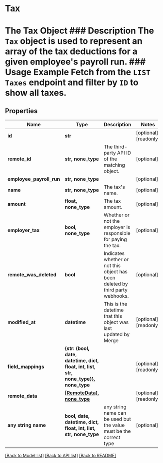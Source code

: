 # Tax

# The Tax Object ### Description The `Tax` object is used to represent an array of the tax deductions for a given employee's payroll run.  ### Usage Example Fetch from the `LIST Taxes` endpoint and filter by `ID` to show all taxes.

## Properties
Name | Type | Description | Notes
------------ | ------------- | ------------- | -------------
**id** | **str** |  | [optional] [readonly] 
**remote_id** | **str, none_type** | The third-party API ID of the matching object. | [optional] 
**employee_payroll_run** | **str, none_type** |  | [optional] 
**name** | **str, none_type** | The tax&#39;s name. | [optional] 
**amount** | **float, none_type** | The tax amount. | [optional] 
**employer_tax** | **bool, none_type** | Whether or not the employer is responsible for paying the tax. | [optional] 
**remote_was_deleted** | **bool** | Indicates whether or not this object has been deleted by third party webhooks. | [optional] 
**modified_at** | **datetime** | This is the datetime that this object was last updated by Merge | [optional] [readonly] 
**field_mappings** | **{str: (bool, date, datetime, dict, float, int, list, str, none_type)}, none_type** |  | [optional] [readonly] 
**remote_data** | [**[RemoteData], none_type**](RemoteData.md) |  | [optional] [readonly] 
**any string name** | **bool, date, datetime, dict, float, int, list, str, none_type** | any string name can be used but the value must be the correct type | [optional]

[[Back to Model list]](../README.md#documentation-for-models) [[Back to API list]](../README.md#documentation-for-api-endpoints) [[Back to README]](../README.md)


